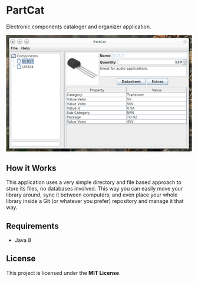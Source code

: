 # PartCat

Electronic components cataloger and organizer application.

![Application Screenshot](/screenshots/2019-05-01.png?raw=true)

## How it Works

This application uses a very simple directory and file based approach to store
its files, no databases involved. This way you can easily move your library
around, sync it between computers, and even place your whole library inside a
Git (or whatever you prefer) repository and manage it that way.

## Requirements

  - Java 8

## License

This project is licensed under the **MIT License**.

